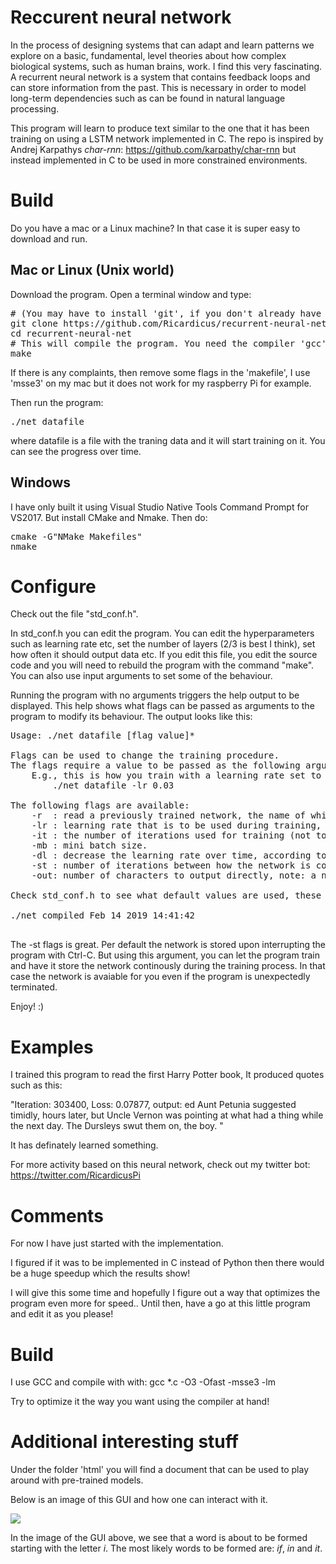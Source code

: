 # Reccurent neural network

In the process of designing systems that can adapt and learn patterns we explore on a basic, fundamental, level theories about how complex biological systems, such as human brains, work. I find this very fascinating. A recurrent neural network is a system that contains feedback loops and can store information from the past. 
This is necessary in order to model long-term dependencies such as can be found in natural language processing. 

This program will learn to produce text similar to the one that
it has been training on using a LSTM network implemented in C. The repo is inspired by Andrej Karpathys <i>char-rnn</i>: https://github.com/karpathy/char-rnn but instead implemented in C to be used in more constrained environments.

# Build 

Do you have a mac or a Linux machine? 
In that case it is super easy to download and run.

## Mac or Linux (Unix world)

Download the program. 
Open a terminal window and type:

<pre>
# (You may have to install 'git', if you don't already have it!)
git clone https://github.com/Ricardicus/recurrent-neural-net/
cd recurrent-neural-net
# This will compile the program. You need the compiler 'gcc' which is also available for download just like 'git'.
make
</pre>

If there is any complaints, then remove some flags in the 'makefile', I use 'msse3' on my mac but it does not work for my raspberry Pi for example. 

Then run the program:
<pre>
./net datafile 
</pre>

where datafile is a file with the traning data and it will start training on it. You can see the progress 
over time. 

## Windows

I have only built it using Visual Studio Native Tools Command Prompt for VS2017. 
But install CMake and Nmake. 
Then do:

<pre>
cmake -G"NMake Makefiles"
nmake
</pre>

# Configure

Check out the file "std_conf.h".

In std_conf.h you can edit the program. You can edit the hyperparameters such as learning rate etc, set the number of layers (2/3 is best I think), set how often it should output data etc. If you edit this file, you edit the source code and you will need to rebuild the program with the command "make". You can also use input arguments to set some of the behaviour.

Running the program with no arguments triggers the help output to be displayed. This help shows what flags can be
passed as arguments to the program to modify its behaviour. The output looks like this:

<pre>
Usage: ./net datafile [flag value]*

Flags can be used to change the training procedure.
The flags require a value to be passed as the following argument.
    E.g., this is how you train with a learning rate set to 0.03:
        ./net datafile -lr 0.03

The following flags are available:
    -r  : read a previously trained network, the name of which is currently configured to be 'lstm_net.net'.
    -lr : learning rate that is to be used during training, see the example above.
    -it : the number of iterations used for training (not to be confused with epochs).
    -mb : mini batch size.
    -dl : decrease the learning rate over time, according to lr(n+1) <- lr(n) / (1 + n/value).
    -st : number of iterations between how the network is continously stored during training (.json and .net).
    -out: number of characters to output directly, note: a network and a datafile must be provided.

Check std_conf.h to see what default values are used, these are set during compilation.

./net compiled Feb 14 2019 14:41:42

</pre>

The -st flags is great. Per default the network is stored upon interrupting the program with Ctrl-C. But using this argument, you can let the program train and have it store the network continously during the training process.
In that case the network is avaiable for you even if the program is unexpectedly terminated.

Enjoy! :)

# Examples
I trained this program to read the first Harry Potter book, It produced quotes such as this: 

"Iteration: 303400, Loss: 0.07877, output: ed Aunt Petunia suggested
timidly, hours later, but Uncle Vernon was pointing at what had a thing while the next day. The Dursleys swut them on, the boy. "

It has definately learned something. 

For more activity based on this neural network, check out my twitter bot: 
https://twitter.com/RicardicusPi


# Comments

For now I have just started with the implementation.

I figured if it was to be implemented in C instead of Python then
there would be a huge speedup which the results show!

I will give this some time and hopefully I figure out a way that
optimizes the program even more for speed.. Until then, have a go at this 
little program and edit it as you please! 

# Build

I use GCC and compile with with: 
gcc *.c -O3 -Ofast -msse3 -lm

Try to optimize it the way you want using the compiler at hand!

# Additional interesting stuff

Under the folder 'html' you will find a document that can be used to play around with pre-trained models. 

Below is an image of this GUI and how one can interact with it. 

<img src="https://raw.githubusercontent.com/Ricardicus/recurrent-neural-net/master/html/Screendump_example.png"></img>

In the image of the GUI above, we see that a word is about to be formed starting with the letter <i>i</i>. The most likely words to be formed are: <i>if</i>, <i>in</i> and <i>it</i>. 
